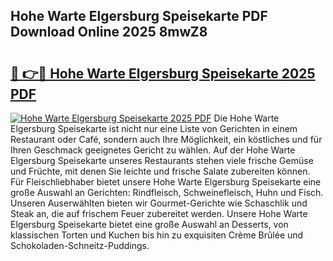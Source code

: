 ## Hohe Warte Elgersburg Speisekarte PDF Download Online 2025 8mwZ8

# <h2><a href="http://gcckf9i.nevu.top/?p=Hohe+Warte+Elgersburg+Speisekarte">🔗 👉🔴 Hohe Warte Elgersburg Speisekarte 2025 PDF</a></h2>

[![Hohe Warte Elgersburg Speisekarte 2025 PDF](https://i.imgur.com/dBaPXMq.png)](http://gcckf9i.nevu.top/?p=Hohe+Warte+Elgersburg+Speisekarte)
Die Hohe Warte Elgersburg Speisekarte ist nicht nur eine Liste von Gerichten in einem Restaurant oder Café, sondern auch Ihre Möglichkeit, ein köstliches und für Ihren Geschmack geeignetes Gericht zu wählen. Auf der Hohe Warte Elgersburg Speisekarte unseres Restaurants stehen viele frische Gemüse und Früchte, mit denen Sie leichte und frische Salate zubereiten können. Für Fleischliebhaber bietet unsere Hohe Warte Elgersburg Speisekarte eine große Auswahl an Gerichten: Rindfleisch, Schweinefleisch, Huhn und Fisch. Unseren Auserwählten bieten wir Gourmet-Gerichte wie Schaschlik und Steak an, die auf frischem Feuer zubereitet werden. Unsere Hohe Warte Elgersburg Speisekarte bietet eine große Auswahl an Desserts, von klassischen Torten und Kuchen bis hin zu exquisiten Crème Brûlée und Schokoladen-Schneitz-Puddings.
